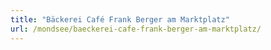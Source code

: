 ```yaml
---
title: "Bäckerei Café Frank Berger am Marktplatz"
url: /mondsee/baeckerei-cafe-frank-berger-am-marktplatz/
---
```

